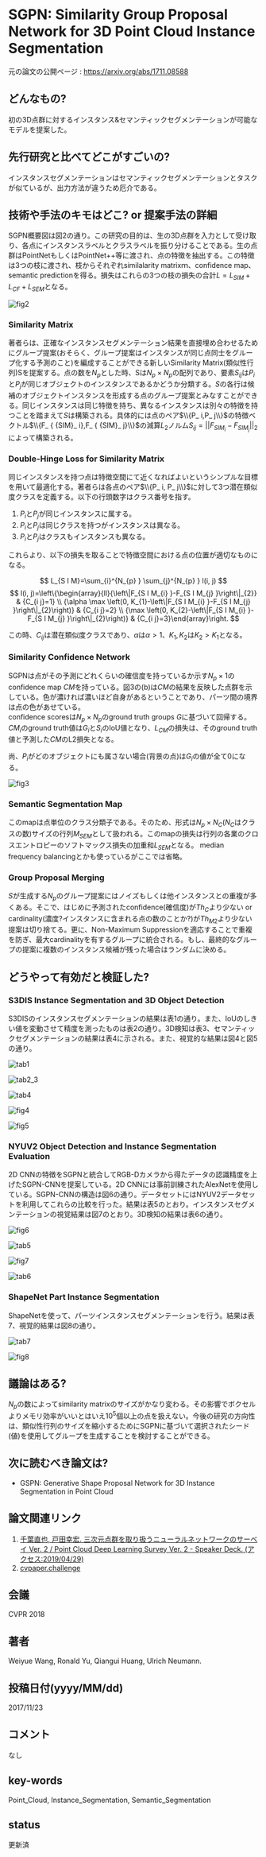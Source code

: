 # SGPN: Similarity Group Proposal Network for 3D Point Cloud Instance Segmentation

元の論文の公開ページ : https://arxiv.org/abs/1711.08588

## どんなもの?
初の3D点群に対するインスタンス&セマンティックセグメンテーションが可能なモデルを提案した。

## 先行研究と比べてどこがすごいの?
インスタンスセグメンテーションはセマンティックセグメンテーションとタスクが似ているが、出力方法が違うため厄介である。

## 技術や手法のキモはどこ? or 提案手法の詳細
SGPN概要図は図2の通り。この研究の目的は、生の3D点群を入力として受け取り、各点にインスタンスラベルとクラスラベルを振り分けることである。生の点群はPointNetもしくはPointNet++等に渡され、点の特徴を抽出する。この特徴は3つの枝に渡され、枝からそれぞれsimilalarity matrixｍ、confidence map、semantic predictionを得る。損失はこれらの3つの枝の損失の合計$L=L_ {SIM}+L_ {CF}+L_ {SEM}$となる。

![fig2](img/SSGPNf3PCIS/fig2.png)

### Similarity Matrix
著者らは、正確なインスタンスセグメンテーション結果を直接埋め合わせるためにグループ提案(おそらく、グループ提案はインスタンスが同じ点同士をグループ化する予測のこと)を編成することができる新しいSimilarity Matrix(類似性行列)Sを提案する。点の数を$N_ p$とした時、Sは$N_p \times N_ p$の配列であり、要素$S_ {ij}$は$P_ i$と$P_ j$が同じオブジェクトのインスタンスであるかどうか分類する。$S$の各行は候補のオブジェクトインスタンスを形成する点のグループ提案とみなすことができる。同じインスタンスは同じ特徴を持ち、異なるインスタンスは別々の特徴を持つことを踏まえて$S$は構築される。具体的には点のペア$\\{P_ i,P_ j\\}$の特徴ベクトル$\\{F_ { {SIM}_ i},F_ { {SIM}_ j}\\}$の減算$L_ 2$ノルム$S_ {ij}=||F_ {SIM_ i}-F_ {SIM_ j}||_ 2$によって構築される。

### Double-Hinge Loss for Similarity Matrix
同じインスタンスを持つ点は特徴空間にて近くなればよいというシンプルな目標を用いて最適化する。著者らは各点のペア$\\{P_ i, P_ j\\}$に対して3つ潜在類似度クラスを定義する。以下の行頭数字はクラス番号を指す。

1. $P_ i$と$P_ j$が同じインスタンスに属する。
2. $P_ i$と$P_ j$は同じクラスを持つがインスタンスは異なる。
3. $P_ i$と$P_ j$はクラスもインスタンスも異なる。

これらより、以下の損失を取ることで特徴空間における点の位置が適切なものになる。

$$
L_{S I M}=\sum_{i}^{N_{p} } \sum_{j}^{N_{p} } l(i, j)
$$
$$
l(i, j)=\left\{\begin{array}{ll}{\left\|F_{S I M_{i} }-F_{S I M_{j} }\right\|_{2}} & {C_{i j}=1} \\ {\alpha \max \left(0, K_{1}-\left\|F_{S I M_{i} }-F_{S I M_{j} }\right\|_{2}\right)} & {C_{i j}=2} \\ {\max \left(0, K_{2}-\left\|F_{S I M_{i} }-F_{S I M_{j} }\right\|_{2}\right)} & {C_{i j}=3}\end{array}\right.
$$

この時、$C_ {i j}$は潜在類似度クラスであり、$\alpha$は$\alpha>1$、$K_{1},K_{2}$は$K_{2}>K_{1}$となる。

### Similarity Confidence Network
SGPNは点がその予測にどれくらいの確信度を持っているか示す$N_ p\times 1$のconfidence map $CM$を持っている。図3の(b)は$CM$の結果を反映した点群を示している。色が濃ければ濃いほど自身があるということであり、パーツ間の境界は点の色があせている。  
confidence scoresは$N_ p\times N_ p$のground truth groups $G$に基づいて回帰する。$CM_ i$のground truth値は$G_ i$と$S_ i$のIoU値となり、$L_{CM}$の損失は、そのground truth値と予測した$CM$のL2損失となる。

尚、$P_ i$がどのオブジェクトにも属さない場合(背景の点)は$G_ i$の値が全て0になる。

![fig3](img/SSGPNf3PCIS/fig3.png)

### Semantic Segmentation Map
このmapは点単位のクラス分類子である。そのため、形式は$N_ p\times N_ C$($N_ C$はクラスの数)サイズの行列$M_ {SEM}$として扱われる。このmapの損失は行列の各業のクロスエントロピーのソフトマックス損失の加重和$L_ {SEM}$となる。 median frequency balancingとかも使っているがここでは省略。

### Group Proposal Merging
$S$が生成する$N_ p$のグループ提案にはノイズもしくは他インスタンスとの重複が多くある。そこで、はじめに予測されたconfidence(確信度)が$Th_ C$より少ない or cardinality(濃度?インスタンスに含まれる点の数のことか?)が$Th_ {M2}$より少ない提案は切り捨てる。更に、Non-Maximum Suppressionを適応することで重複を防ぎ、最大cardinalityを有するグループに統合される。もし、最終的なグループの提案に複数のインスタンス候補が残った場合はランダムに決める。

## どうやって有効だと検証した?
### S3DIS Instance Segmentation and 3D Object Detection
S3DISのインスタンスセグメンテーションの結果は表1の通り。また、IoUのしきい値を変動させて精度を測ったものは表2の通り。3D検知は表3、セマンティックセグメンテーションの結果は表4に示される。また、視覚的な結果は図4と図5の通り。

![tab1](img/SSGPNf3PCIS/tab1.png)

![tab2_3](img/SSGPNf3PCIS/tab2_3.png)

![tab4](img/SSGPNf3PCIS/tab4.png)

![fig4](img/SSGPNf3PCIS/fig4.png)

![fig5](img/SSGPNf3PCIS/fig5.png)

### NYUV2 Object Detection and Instance Segmentation Evaluation
2D CNNの特徴をSGPNと統合してRGB-Dカメラから得たデータの認識精度を上げたSGPN-CNNを提案している。2D CNNには事前訓練されたAlexNetを使用している。SGPN-CNNの構造は図6の通り。データセットにはNYUV2データセットを利用してこれらの比較を行った。結果は表5のとおり。インスタンスセグメンテーションの視覚結果は図7のとおり。3D検知の結果は表6の通り。

![fig6](img/SSGPNf3PCIS/fig6.png)

![tab5](img/SSGPNf3PCIS/tab5.png)

![fig7](img/SSGPNf3PCIS/fig7.png)

![tab6](img/SSGPNf3PCIS/tab6.png)

### ShapeNet Part Instance Segmentation
ShapeNetを使って、パーツインスタンスセグメンテーションを行う。結果は表7、視覚的結果は図8の通り。

![tab7](img/SSGPNf3PCIS/tab7.png)

![fig8](img/SSGPNf3PCIS/fig8.png)

## 議論はある?
$N_ p$の数によってsimilarity matrixのサイズがかなり変わる。その影響でボクセルよりメモリ効率がいいとはいえ$10^5$個以上の点を扱えない。今後の研究の方向性は、類似性行列のサイズを縮小するためにSGPNに基づいて選択されたシード(値)を使用してグループを生成することを検討することができる。

## 次に読むべき論文は?
- GSPN: Generative Shape Proposal Network for 3D Instance Segmentation in Point Cloud

## 論文関連リンク
1. [千葉直也, 戸田幸宏. 三次元点群を取り扱うニューラルネットワークのサーベイ Ver. 2 / Point Cloud Deep Learning Survey Ver. 2 - Speaker Deck. (アクセス:2019/04/29)](https://speakerdeck.com/nnchiba/point-cloud-deep-learning-survey-ver-2?slide=191)
2. [cvpaper.challenge](https://cvpaperchallenge.github.io/CVPR2018_Survey/#/ID_SGPN_Similarity_Group_Proposal_Network_for_3D_Point_Cloud_Instance_Segmentation)

## 会議
CVPR 2018

## 著者
Weiyue Wang, Ronald Yu, Qiangui Huang, Ulrich Neumann.

## 投稿日付(yyyy/MM/dd)
2017/11/23

## コメント
なし

## key-words
Point_Cloud, Instance_Segmentation, Semantic_Segmentation

## status
更新済